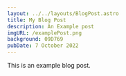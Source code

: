 ```yaml
---
layout: ../../layouts/BlogPost.astro
title: My Blog Post
description: An Example post
imgURL: /examplePost.png
background: 09D769
pubDate: 7 October 2022
---
```


This is an example blog post.